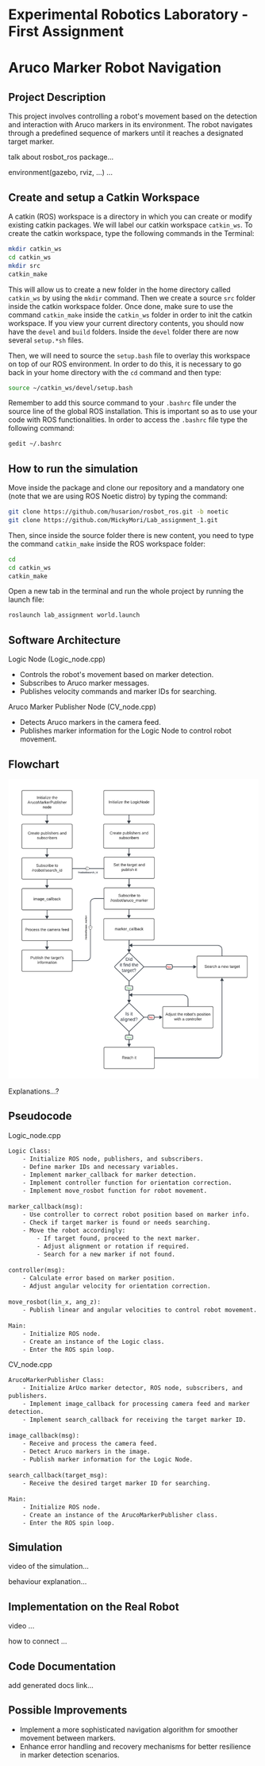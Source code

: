 Experimental Robotics Laboratory - First Assignment
======================================
Aruco Marker Robot Navigation
======================================

Project Description
-------------------------

This project involves controlling a robot's movement based on the detection and interaction with Aruco markers in its environment. The robot navigates through a predefined sequence of markers until it reaches a designated target marker.

talk about rosbot_ros package...

environment(gazebo, rviz, ...) ...

Create and setup a Catkin Workspace
--------------------------------

A catkin (ROS) workspace is a directory in which you can create or modify existing catkin packages. We will label our catkin workspace `catkin_ws`. To create the catkin workspace, type the following commands in the Terminal:

```bash
mkdir catkin_ws
cd catkin_ws
mkdir src
catkin_make
```

This will allow us to create a new folder in the home directory called `catkin_ws` by using the `mkdir` command. Then we create a source `src` folder inside the catkin workspace folder. Once done, make sure to use the command `catkin_make` inside the `catkin_ws` folder in order to init the catkin workspace. If you view your current directory contents, you should now have the `devel` and `build` folders. Inside the `devel` folder there are now several `setup.*sh` files. 

Then, we will need to source the `setup.bash` file to overlay this workspace on top of our ROS environment. In order to do this, it is necessary to go back in your home directory with the `cd` command and then type:

```bash
source ~/catkin_ws/devel/setup.bash
```

Remember to add this source command to your `.bashrc` file under the source line of the global ROS installation. This is important so as to use your code with ROS functionalities. In order to access the `.bashrc` file type the following command:

```bash
gedit ~/.bashrc
```

How to run the simulation
-------------------------

Move inside the package and clone our repository and a mandatory one (note that we are using ROS Noetic distro) by typing the command:

```bash
git clone https://github.com/husarion/rosbot_ros.git -b noetic
git clone https://github.com/MickyMori/Lab_assignment_1.git
```

Then, since inside the source folder there is new content, you need to type the command `catkin_make` inside the ROS workspace folder:

```bash
cd
cd catkin_ws
catkin_make
```

Open a new tab in the terminal and run the whole project by running the launch file:

```bash
roslaunch lab_assignment world.launch
```

Software Architecture 
-----------------------

Logic Node (Logic_node.cpp)
* Controls the robot's movement based on marker detection.
* Subscribes to Aruco marker messages.
* Publishes velocity commands and marker IDs for searching.

Aruco Marker Publisher Node (CV_node.cpp)
* Detects Aruco markers in the camera feed.
* Publishes marker information for the Logic Node to control robot movement.

Flowchart
-----------------------

![Flowchart of the robot behaviour](Flowchart_fixed.png)

Explanations...?

Pseudocode
-----------------------

Logic_node.cpp

```
Logic Class:
    - Initialize ROS node, publishers, and subscribers.
    - Define marker IDs and necessary variables.
    - Implement marker_callback for marker detection.
    - Implement controller function for orientation correction.
    - Implement move_rosbot function for robot movement.

marker_callback(msg):
    - Use controller to correct robot position based on marker info.
    - Check if target marker is found or needs searching.
    - Move the robot accordingly:
        - If target found, proceed to the next marker.
        - Adjust alignment or rotation if required.
        - Search for a new marker if not found.

controller(msg):
    - Calculate error based on marker position.
    - Adjust angular velocity for orientation correction.

move_rosbot(lin_x, ang_z):
    - Publish linear and angular velocities to control robot movement.

Main:
    - Initialize ROS node.
    - Create an instance of the Logic class.
    - Enter the ROS spin loop.
```

CV_node.cpp

```
ArucoMarkerPublisher Class:
    - Initialize ArUco marker detector, ROS node, subscribers, and publishers.
    - Implement image_callback for processing camera feed and marker detection.
    - Implement search_callback for receiving the target marker ID.

image_callback(msg):
    - Receive and process the camera feed.
    - Detect Aruco markers in the image.
    - Publish marker information for the Logic Node.

search_callback(target_msg):
    - Receive the desired target marker ID for searching.

Main:
    - Initialize ROS node.
    - Create an instance of the ArucoMarkerPublisher class.
    - Enter the ROS spin loop.
```

Simulation
-----------------------

video of the simulation...

behaviour explanation...

Implementation on the Real Robot
-----------------------

video ...

how to connect ...

Code Documentation
-----------------------

add generated docs link...

Possible Improvements
-----------------------

* Implement a more sophisticated navigation algorithm for smoother movement between markers.
* Enhance error handling and recovery mechanisms for better resilience in marker detection scenarios.


